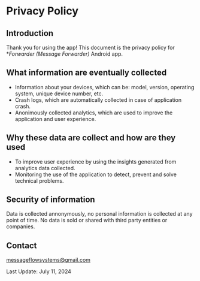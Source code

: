 # Privacy Policy

## Introduction

Thank you for using the app!
This document is the privacy policy for **Forwarder (Message Forwarder)* Android app. 

## What information are eventually collected

- Information about your devices, which can be: model, version, operating system, unique device number, etc.
- Crash logs, which are automatically collected in case of application crash.
- Anonimously collected analytics, which are used to improve the application and user experience.

## Why these data are collect and how are they used

- To improve user experience by using the insights generated from analytics data collected.
- Monitoring the use of the application to detect, prevent and solve technical problems.

## Security of information

Data is collected annonymously, no personal information is collected at any point of time.  No data is sold or shared with third party entities or companies.

## Contact

messageflowsystems@gmail.com

Last Update: July 11, 2024